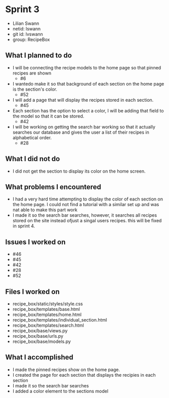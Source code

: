 # Sprint 3
- Lilian Swann
- netid: lswann
- git id: lvswann
- group: RecipeBox


## What I planned to do
- I will be connecting the recipe models to the home page so that pinned recipes are shown
  - #6
- I wantedo make it so that background of each section on the home page is the section's color.
  - #52
- I will add a page that will display the recipes stored in each section.
  - #45
- Each section has the option to select a color, I will be adding that field to the model so that it can be stored.
  - #42
- I will be working on getting the search bar working so that it actually searches our database and gives the user a list of their recipes in alphabetical order.
  - #28


## What I did not do
- I did not get the section to display its color on the home screen.


## What problems I encountered
- I had a very hard time attempting to display the color of each section on the home page. 
I could not find a tutorial with a similar set up and was nat able to make this part work
- I made it so the search bar searches, however, it searches all recipes stored on the site instead ofjust a singal users recipes. 
this will be fixed in sprint 4.


## Issues I worked on
- #46
- #45
- #42
- #28
- #52


## Files I worked on
- recipe_box/static/styles/style.css
- recipe_box/templates/base.html
- recipe_box/templates/home.html
- recipe_box/templates/individual_section.html
- recipe_box/templates/search.html
- recipe_box/base/views.py
- recipe_box/base/urls.py
- recipe_box/base/models.py


## What I accomplished 
- I made the pinned recipes show on the home page. 
- I created the page for each section that displays the recipies in each section
- I made it so the search bar searches 
- I added a color element to the sections model 
